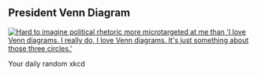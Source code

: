## President Venn Diagram
[![Hard to imagine political rhetoric more microtargeted at me than 'I love Venn diagrams. I really do, I love Venn diagrams. It's just something about those three circles.'](https://imgs.xkcd.com/comics/president_venn_diagram.png)](https://xkcd.com/2962/ "Hard to imagine political rhetoric more microtargeted at me than 'I love Venn diagrams. I really do, I love Venn diagrams. It's just something about those three circles.'")

Your daily random xkcd
